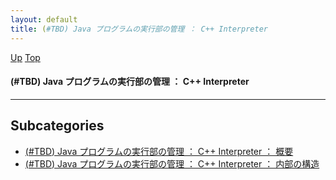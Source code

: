 ```yaml
---
layout: default
title: (#TBD) Java プログラムの実行部の管理 ： C++ Interpreter
---
```

[Up](no7882AgC.html) [Top](../index.html)

#### (#TBD) Java プログラムの実行部の管理 ： C++ Interpreter

--- 



## Subcategories
* [(#TBD) Java プログラムの実行部の管理 ： C++ Interpreter ： 概要](no9e-SciEa.html)
* [(#TBD) Java プログラムの実行部の管理 ： C++ Interpreter ： 内部の構造](noAf3_mw3f.html)



